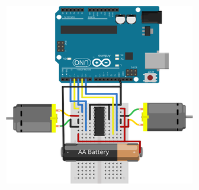  <img src="https://github.com/CHS-robotics/Robots/blob/master/L293D%20Setup_bb.svg" alt="Fritzing" style="width:640px;height:480px">
